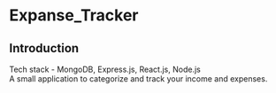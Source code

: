 # Expanse_Tracker

## Introduction
Tech stack - MongoDB, Express.js, React.js, Node.js <br/>
A small application to categorize and track your income and expenses.

